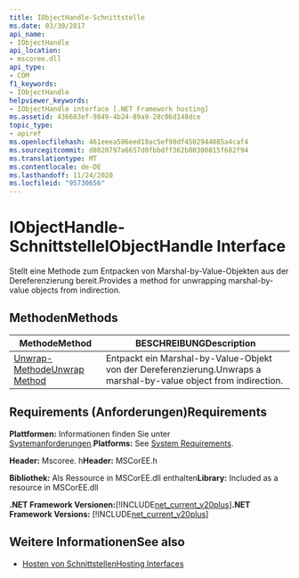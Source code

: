 ```yaml
---
title: IObjectHandle-Schnittstelle
ms.date: 03/30/2017
api_name:
- IObjectHandle
api_location:
- mscoree.dll
api_type:
- COM
f1_keywords:
- IObjectHandle
helpviewer_keywords:
- IObjectHandle interface [.NET Framework hosting]
ms.assetid: 436683ef-9849-4b24-89a9-28c06d148dce
topic_type:
- apiref
ms.openlocfilehash: 461eeea506eed10ac5ef90df4502944085a4caf4
ms.sourcegitcommit: d8020797a6657d0fbbdff362b80300815f682f94
ms.translationtype: MT
ms.contentlocale: de-DE
ms.lasthandoff: 11/24/2020
ms.locfileid: "95730656"
---
```

# <a name="iobjecthandle-interface"></a><span data-ttu-id="49ece-102">IObjectHandle-Schnittstelle</span><span class="sxs-lookup"><span data-stu-id="49ece-102">IObjectHandle Interface</span></span>

<span data-ttu-id="49ece-103">Stellt eine Methode zum Entpacken von Marshal-by-Value-Objekten aus der Dereferenzierung bereit.</span><span class="sxs-lookup"><span data-stu-id="49ece-103">Provides a method for unwrapping marshal-by-value objects from indirection.</span></span>  
  
## <a name="methods"></a><span data-ttu-id="49ece-104">Methoden</span><span class="sxs-lookup"><span data-stu-id="49ece-104">Methods</span></span>  
  
|<span data-ttu-id="49ece-105">Methode</span><span class="sxs-lookup"><span data-stu-id="49ece-105">Method</span></span>|<span data-ttu-id="49ece-106">BESCHREIBUNG</span><span class="sxs-lookup"><span data-stu-id="49ece-106">Description</span></span>|  
|------------|-----------------|  
|[<span data-ttu-id="49ece-107">Unwrap-Methode</span><span class="sxs-lookup"><span data-stu-id="49ece-107">Unwrap Method</span></span>](iobjecthandle-unwrap-method.md)|<span data-ttu-id="49ece-108">Entpackt ein Marshal-by-Value-Objekt von der Dereferenzierung.</span><span class="sxs-lookup"><span data-stu-id="49ece-108">Unwraps a marshal-by-value object from indirection.</span></span>|  
  
## <a name="requirements"></a><span data-ttu-id="49ece-109">Requirements (Anforderungen)</span><span class="sxs-lookup"><span data-stu-id="49ece-109">Requirements</span></span>  

 <span data-ttu-id="49ece-110">**Plattformen:** Informationen finden Sie unter [Systemanforderungen](../../get-started/system-requirements.md).</span><span class="sxs-lookup"><span data-stu-id="49ece-110">**Platforms:** See [System Requirements](../../get-started/system-requirements.md).</span></span>  
  
 <span data-ttu-id="49ece-111">**Header:** Mscoree. h</span><span class="sxs-lookup"><span data-stu-id="49ece-111">**Header:** MSCorEE.h</span></span>  
  
 <span data-ttu-id="49ece-112">**Bibliothek:** Als Ressource in MSCorEE.dll enthalten</span><span class="sxs-lookup"><span data-stu-id="49ece-112">**Library:** Included as a resource in MSCorEE.dll</span></span>  
  
 <span data-ttu-id="49ece-113">**.NET Framework Versionen:**[!INCLUDE[net_current_v20plus](../../../../includes/net-current-v20plus-md.md)]</span><span class="sxs-lookup"><span data-stu-id="49ece-113">**.NET Framework Versions:** [!INCLUDE[net_current_v20plus](../../../../includes/net-current-v20plus-md.md)]</span></span>  
  
## <a name="see-also"></a><span data-ttu-id="49ece-114">Weitere Informationen</span><span class="sxs-lookup"><span data-stu-id="49ece-114">See also</span></span>

- [<span data-ttu-id="49ece-115">Hosten von Schnittstellen</span><span class="sxs-lookup"><span data-stu-id="49ece-115">Hosting Interfaces</span></span>](hosting-interfaces.md)
